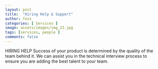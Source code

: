 ```yaml
---
layout: post
title:  "Hiring Help & Support"
author: foss
categories: [ Services ]
image: assets/images/img_23.jpg
tags: [services, people ]
comments: false
---
```


HIRING HELP
Success of your product is determined by the quality of the team behind it. We can assist you in the technical interview process to ensure you are adding the best talent to your team.

